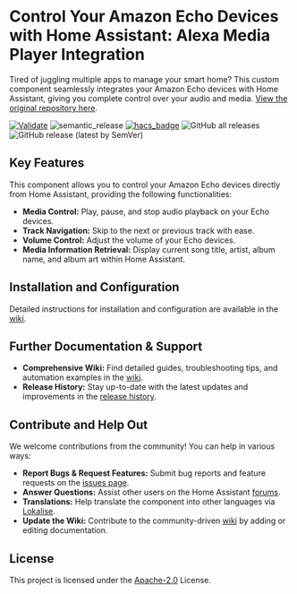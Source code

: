 # Control Your Amazon Echo Devices with Home Assistant: Alexa Media Player Integration

Tired of juggling multiple apps to manage your smart home? This custom component seamlessly integrates your Amazon Echo devices with Home Assistant, giving you complete control over your audio and media.  [View the original repository here](https://github.com/alandtse/alexa_media_player).

[![Validate](https://github.com/alandtse/alexa_media_player/actions/workflows/validate.yaml/badge.svg)](https://github.com/alandtse/alexa_media_player/actions/workflows/validate.yaml)
![semantic_release](https://github.com/alandtse/alexa_media_player/workflows/semantic_release/badge.svg)
[![hacs_badge](https://img.shields.io/badge/HACS-Default-orange.svg)](https://hacs.xyz/)
![GitHub all releases](https://img.shields.io/github/downloads/alandtse/alexa_media_player/total)
![GitHub release (latest by SemVer)](https://img.shields.io/github/downloads/alandtse/alexa_media_player/latest/total)

## Key Features

This component allows you to control your Amazon Echo devices directly from Home Assistant, providing the following functionalities:

*   **Media Control:** Play, pause, and stop audio playback on your Echo devices.
*   **Track Navigation:**  Skip to the next or previous track with ease.
*   **Volume Control:** Adjust the volume of your Echo devices.
*   **Media Information Retrieval:** Display current song title, artist, album name, and album art within Home Assistant.

## Installation and Configuration

Detailed instructions for installation and configuration are available in the [wiki](https://github.com/alandtse/alexa_media_player/wiki/Configuration).

## Further Documentation & Support

*   **Comprehensive Wiki:**  Find detailed guides, troubleshooting tips, and automation examples in the [wiki](https://github.com/alandtse/alexa_media_player/wiki).
*   **Release History:** Stay up-to-date with the latest updates and improvements in the [release history](https://github.com/alandtse/alexa_media_player/releases).

## Contribute and Help Out

We welcome contributions from the community! You can help in various ways:

*   **Report Bugs & Request Features:**  Submit bug reports and feature requests on the [issues page](https://github.com/alandtse/alexa_media_player/issues).
*   **Answer Questions:** Assist other users on the Home Assistant [forums](https://community.home-assistant.io/t/echo-devices-alexa-as-media-player-testers-needed/58639).
*   **Translations:** Help translate the component into other languages via [Lokalise](https://app.lokalise.com/project/465185555eee18dd537ca6.39714580/).
*   **Update the Wiki:**  Contribute to the community-driven [wiki](https://github.com/alandtse/alexa_media_player/wiki) by adding or editing documentation.

## License

This project is licensed under the [Apache-2.0](LICENSE) License.